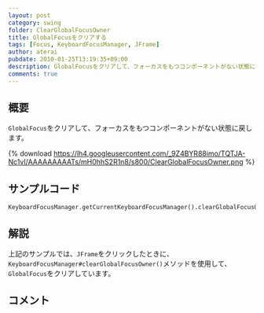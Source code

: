 ```yaml
---
layout: post
category: swing
folder: ClearGlobalFocusOwner
title: GlobalFocusをクリアする
tags: [Focus, KeyboardFocusManager, JFrame]
author: aterai
pubdate: 2010-01-25T13:19:35+09:00
description: GlobalFocusをクリアして、フォーカスをもつコンポーネントがない状態に戻します。
comments: true
---
```

## 概要
`GlobalFocus`をクリアして、フォーカスをもつコンポーネントがない状態に戻します。

{% download https://lh4.googleusercontent.com/_9Z4BYR88imo/TQTJA-Nc1vI/AAAAAAAAATs/mH0hhS2R1n8/s800/ClearGlobalFocusOwner.png %}

## サンプルコード
<pre class="prettyprint"><code>KeyboardFocusManager.getCurrentKeyboardFocusManager().clearGlobalFocusOwner();
</code></pre>

## 解説
上記のサンプルでは、`JFrame`をクリックしたときに、`KeyboardFocusManager#clearGlobalFocusOwner()`メソッドを使用して、`GlobalFocus`をクリアしています。

## コメント
